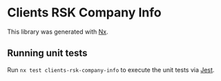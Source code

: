 # Clients RSK Company Info

This library was generated with [Nx](https://nx.dev).

## Running unit tests

Run `nx test clients-rsk-company-info` to execute the unit tests via [Jest](https://jestjs.io).
